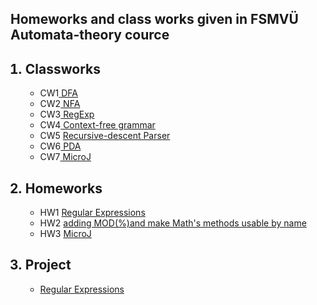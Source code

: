 
<h2>Homeworks and class works given in FSMVÜ Automata-theory cource</h2>
<ol>
<h2><li > Classworks</li></h2>
   <ul>
 <li>CW1<a href="https://maya-karahbala.github.io/Automata-theory/Classworks/Cw1.html"> DFA</a></li>
<li>CW2<a href="https://maya-karahbala.github.io/Automata-theory/Classworks/Cw2.html"> NFA</a></li>

 <li>CW3<a href="https://maya-karahbala.github.io/Automata-theory/Classworks/Cw3.html"> RegExp</a></li>
 
 <li>CW4<a href="https://maya-karahbala.github.io/Automata-theory/Classworks/Cw4.html"> Context-free grammar</a></li>
 <li>CW5 <a href="https://maya-karahbala.github.io/Automata-theory/Classworks/Expression.html"> Recursive-descent Parser</a></li>
 <li>CW6<a href="https://maya-karahbala.github.io/Automata-theory/Classworks/Cw6.html"> PDA</a></li>
<li>CW7<a href="https://maya-karahbala.github.io/Automata-theory/Classworks/cw7/microJ3.html"> MicroJ</a></li>
     
  </ul>     
  <h2><li > Homeworks </li></h2>
     <ul>
<li>HW1 <a href="https://maya-karahbala.github.io/Automata-theory/Homeworks/HW1.html"> Regular Expressions</a></li>
   <li>HW2 <a href="https://maya-karahbala.github.io/Automata-theory/Homeworks/HW2/Expression.html"> adding MOD(%)and make Math's methods usable by name</a></li>
      <li>HW3 <a href="https://maya-karahbala.github.io/Automata-theory/Homeworks/HW3/microJ1.html"> MicroJ</a></li>


      
  </ul> 
  <h2><li > Project</li></h2>
   <ul>
<li> <a href="https://maya-karahbala.github.io/Automata-theory/Project/index.html"> Regular Expressions</a></li>
     
  </ul> 



